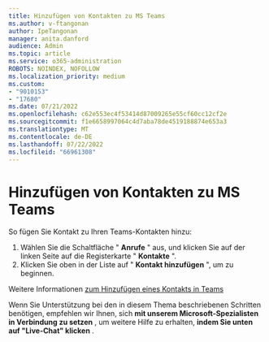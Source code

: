 ```yaml
---
title: Hinzufügen von Kontakten zu MS Teams
ms.author: v-ftangonan
author: IpeTangonan
manager: anita.danford
audience: Admin
ms.topic: article
ms.service: o365-administration
ROBOTS: NOINDEX, NOFOLLOW
ms.localization_priority: medium
ms.custom:
- "9010153"
- "17680"
ms.date: 07/21/2022
ms.openlocfilehash: c62e553ec4f53414d87009265e55cf60cc12cf2e
ms.sourcegitcommit: f1e6658997064c4d7aba78de4519188874e653a3
ms.translationtype: MT
ms.contentlocale: de-DE
ms.lasthandoff: 07/22/2022
ms.locfileid: "66961308"
---
```

# <a name="add-contacts-to-ms-teams"></a>Hinzufügen von Kontakten zu MS Teams

So fügen Sie Kontakt zu Ihren Teams-Kontakten hinzu:

1. Wählen Sie die Schaltfläche " **Anrufe** " aus, und klicken Sie auf der linken Seite auf die Registerkarte " **Kontakte** ". 
2. Klicken Sie oben in der Liste auf " **Kontakt hinzufügen** ", um zu beginnen.

Weitere Informationen [zum Hinzufügen eines Kontakts in Teams](https://support.microsoft.com/office/view-or-add-contacts-in-teams-4828b70a-0194-4272-9895-cfa9468273cf)

Wenn Sie Unterstützung bei den in diesem Thema beschriebenen Schritten benötigen, empfehlen wir Ihnen, sich **mit unserem Microsoft-Spezialisten in Verbindung zu setzen** , um weitere Hilfe zu erhalten, **indem Sie unten auf "Live-Chat" klicken** .